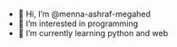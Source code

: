 - 👋 Hi, I’m @menna-ashraf-megahed
- 👀 I’m interested in programming
- 🌱 I’m currently learning python and web
 
 

<!---
menna-ashraf-megahed/menna-ashraf-megahed is a ✨ special ✨ repository because its `README.md` (this file) appears on your GitHub profile.
You can click the Preview link to take a look at your changes.
--->
